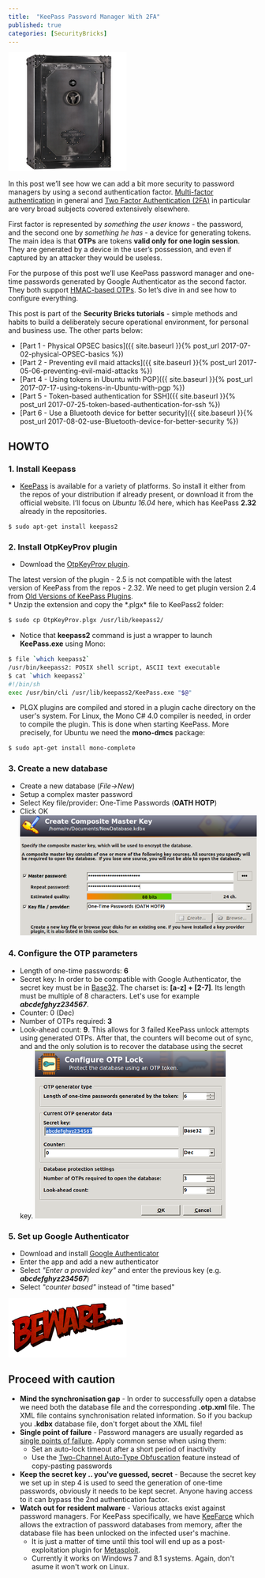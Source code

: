 ```yaml
---
title:  "KeePass Password Manager With 2FA"
published: true
categories: [SecurityBricks]
---
```


![Logo](/assets/images/keepass/vault.png)

In this post we’ll see how we can add a bit more security to password managers by using a second authentication factor. 
[Multi-factor authentication](https://en.wikipedia.org/wiki/Multi-factor_authentication) in general and 
[Two Factor Authentication (2FA)](http://searchsecurity.techtarget.com/definition/two-factor-authentication) in particular are very broad subjects covered extensively elsewhere. 

First factor is represented by *something the user knows* - the password, 
and the second one by *something he has* - a device for generating tokens. 
The main idea is that **OTPs** are tokens **valid only for one login session**. 
They are generated by a device in the user’s possession, and even if captured by an attacker they would be useless.

For the purpose of this post we’ll use KeePass password manager and 
one-time passwords generated by Google Authenticator as the second factor.
They both support [HMAC-based OTPs](https://en.wikipedia.org/wiki/HMAC-based_One-time_Password_Algorithm). 
So let’s dive in and see how to configure everything.

This post is part of the **Security Bricks tutorials** - simple methods and habits
to build a deliberately secure operational environment, for personal and business use. The other parts below:

* [Part 1 - Physical OPSEC basics]({{ site.baseurl }}{% post_url 2017-07-02-physical-OPSEC-basics %})
* [Part 2 - Preventing evil maid attacks]({{ site.baseurl }}{% post_url 2017-05-06-preventing-evil-maid-attacks %})
* [Part 4 - Using tokens in Ubuntu with PGP]({{ site.baseurl }}{% post_url 2017-07-17-using-tokens-in-Ubuntu-with-pgp %})
* [Part 5 - Token-based authentication for SSH]({{ site.baseurl }}{% post_url 2017-07-25-token-based-authentication-for-ssh %})
* [Part 6 - Use a Bluetooth device for better security]({{ site.baseurl }}{% post_url 2017-08-02-use-Bluetooth-device-for-better-security %})

## HOWTO

### 1. Install Keepass

* [KeePass]((http://keepass.info/download.html)) is available for a variety of platforms. So install it either from the repos of your distribution if already present, or download it from the official website. I’ll focus on *Ubuntu 16.04* here, which has KeePass **2.32** already in the repositories. 

```bash
$ sudo apt-get install keepass2
```

### 2. Install OtpKeyProv plugin

* Download the [OtpKeyProv plugin](http://keepass.info/plugins.html#otpkeyprov). 
<div class="box-note">
The latest version of the plugin - 2.5 is not compatible with the latest version of KeePass from the repos - 2.32. We need to get plugin version 2.4 from <a href="http://keepass.info/plugins_old.htmll">Old Versions of KeePass Plugins</a>.
 </div>
* Unzip the extension and copy the *.plgx* file to KeePass2 folder:
 
```bash
$ sudo cp OtpKeyProv.plgx /usr/lib/keepass2/
```
* Notice that **keepass2** command is just a wrapper to launch **KeePass.exe** using Mono:
  
```bash
$ file `which keepass2`
/usr/bin/keepass2: POSIX shell script, ASCII text executable
$ cat `which keepass2`
#!/bin/sh 
exec /usr/bin/cli /usr/lib/keepass2/KeePass.exe "$@"
```
* PLGX plugins are compiled and stored in a plugin cache directory on the user's system. For Linux, the Mono C# 4.0 compiler is needed, in order to compile the plugin. This is done when starting KeePass. More precisely, for Ubuntu we need the **mono-dmcs** package:

```bash
$ sudo apt-get install mono-complete
```

### 3. Create a new database

* Create a new database (*File→New*)
* Setup a complex master password
* Select Key file/provider: One-Time Passwords (**OATH HOTP**)
* Click OK    
![Logo](/assets/images/keepass/kp1.png)

### 4. Configure the OTP parameters
* Length of one-time passwords: **6**
* Secret key: In order to be compatible with Google Authenticator, the secret key must be in [Base32](https://en.wikipedia.org/wiki/Base32). The charset is: **[a-z] + [2-7]**. Its length must be multiple of 8 characters. Let's use for example **_abcdefghyz234567_**.
* Counter: 0 (Dec)
* Number of OTPs required: **3** 
* Look-ahead count: **9**. This allows for 3 failed KeePass unlock attempts using generated OTPs. After that, the counters will become out of sync, and and the only solution is to recover the database using the secret key.
![Logo](/assets/images/keepass/kp2.png)

### 5. Set up Google Authenticator
* Download and install [Google Authenticator](https://play.google.com/store/apps/details?id=com.google.android.apps.authenticator2&hl=en_GB)
* Enter the app and add a new authenticator
* Select *"Enter a provided key"* and enter the previous key (e.g. **_abcdefghyz234567_**)
* Select *"counter based"* instead of "time based"

![Logo](/assets/images/keepass/beware.png)

## Proceed with caution
* **Mind the synchronisation gap** - 
In order to successfully open a databse we need both the database file and the corresponding **.otp.xml** file.
The XML file contains synchronisation related information.
So if you backup you **.kdbx** database file, don't forget about the XML file!
* **Single point of failure** - 
Password managers are usually regarded as [single points of failure](https://en.wikipedia.org/wiki/Single_point_of_failure). Apply common sense when using them:
  * Set an auto-lock timeout after a short period of inactivity
  * Use the [Two-Channel Auto-Type Obfuscation](http://keepass.info/help/v2/autotype_obfuscation.html) feature
  instead of copy-pasting passwords
* **Keep the secret key .. you've guessed, secret** - 
Because the secret key we set up in step 4 is used to seed the generation of one-time passwords, 
obviously it needs to be kept secret. Anyone having access to it can bypass the 2nd authentication factor.
* **Watch out for resident malware** - 
Various attacks exist against password managers. For KeePass specifically, we have 
[KeeFarce](https://github.com/denandz/KeeFarce) which allows the extraction of password databases from memory, 
after the database file has been unlocked on the infected user's machine.
  * It is just a matter of time until this tool will end up as a post-exploitation plugin for 
[Metasploit](https://www.offensive-security.com/metasploit-unleashed/post-module-reference/).
  * Currently it works on Windows 7 and 8.1 systems. Again, don't asume it won't work on Linux.
  
##
